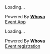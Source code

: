 <html>


<div><div title="Whova event and conference app" id="whova-speakerwidget"><p id="whova-loading">Loading...</p></div><script src="https://whova.com/static/frontend/xems/js/whova-speaker-widget.js?eid=GHEiT-lp9cKpLFF2odaHiBNcoHAXwqRkhNz1JVOHQ3M%3D&host=https://whova.com" type="text/javascript"  id="embeded-speaker-script"></script><div id="whova-wrap">Powered By <a class="brandlink" target="_blank" href="https://www.whova.com"><b>Whova</b></a><div id="whova-mgm"><a href="https://whova.com/whova-event-app/" id="whova-emslink" target="_blank">Event App</a></div></div></div>
         <div>
            <div title="Whova event and conference app" id="whova-agendawidget">
                <p id="whova-loading">Loading...</p>
            </div>
            <script src="https://whova.com/static/frontend/xems/js/embed/embedagenda.js?eid=j%40DqY-TGIZ0dpyYll0VrwMHpR9tdVbp2eNsXKX-r8mo%3D&host=https://whova.com" type="text/javascript"  id="embeded-agenda-script">
            </script>
            <div id="whova-wrap">
                Powered By
                <a class="brandlink" target="_blank" href="https://whova.com/blog/event-registration-software-price-comparison/">
                    <b>Whova</b>
                </a>
                <br/>
                <a id="whova-emslink" class="brandanchorlink" target="_blank" href="https://whova.com/blog/event-registration-software-price-comparison/">
                    Event registration
                </a>
            </div>
        </div>
</html>
